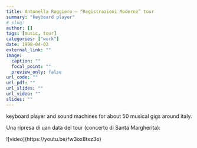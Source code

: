 ```yaml
---
title: Antonella Ruggiero – “Registrazioni Moderne” tour
summary: "keyboard player"
# slug: 
author: []
tags: [music, tour]
categories: ["work"]
date: 1998-04-02
external_link: ""
image:
  caption: ""
  focal_point: ""
  preview_only: false
url_code: ""
url_pdf: ""
url_slides: ""
url_video: ""
slides: ""
---
```


keyboard player and sound machines for about 50 musical gigs around italy.

Una ripresa di uan data del tour (concerto di Santa Margherita):  

<YouTube id="fw3ox8txz3o" />
![video](https://youtu.be/fw3ox8txz3o)  
<https://youtu.be/fw3ox8txz3o>


